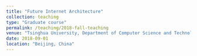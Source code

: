```yaml
---
title: "Future Internet Architecture"
collection: teaching
type: "Graduate course"
permalink: /teaching/2018-fall-teaching
venue: "Tsinghua University, Department of Computer Science and Technology"
date: 2018-09-01
location: "Beijing, China"
---
```


<!-- This is a description of a teaching experience. You can use markdown like any other post.

Heading 1
======

Heading 2
======

Heading 3
====== -->